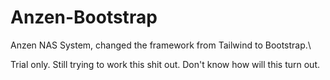 # Anzen-Bootstrap
Anzen NAS System, changed the framework from Tailwind to Bootstrap.\

Trial only. Still trying to work this shit out. Don't know how will this turn out.
